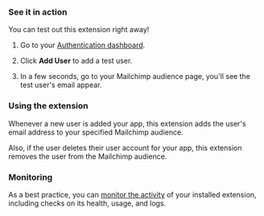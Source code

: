 ### See it in action

You can test out this extension right away!

1.  Go to your [Authentication dashboard](https://console.firebase.google.com/project/${param:PROJECT_ID}/authentication/users).

1.  Click **Add User** to add a test user.

1.  In a few seconds, go to your Mailchimp audience page, you'll see the test user's email appear.

### Using the extension

Whenever a new user is added your app, this extension adds the user's email address to your specified Mailchimp audience.

Also, if the user deletes their user account for your app, this extension removes the user from the Mailchimp audience.

### Monitoring

As a best practice, you can [monitor the activity](https://firebase.google.com/docs/extensions/manage-installed-extensions#monitor) of your installed extension, including checks on its health, usage, and logs.
